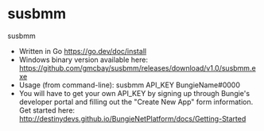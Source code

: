 # susbmm
susbmm

* Written in Go https://go.dev/doc/install
* Windows binary version available here: https://github.com/gmcbay/susbmm/releases/download/v1.0/susbmm.exe
* Usage (from command-line): susbmm API_KEY BungieName#0000
* You will have to get your own API_KEY by signing up through Bungie's developer portal and filling out the "Create New App" form information. Get started here: http://destinydevs.github.io/BungieNetPlatform/docs/Getting-Started

